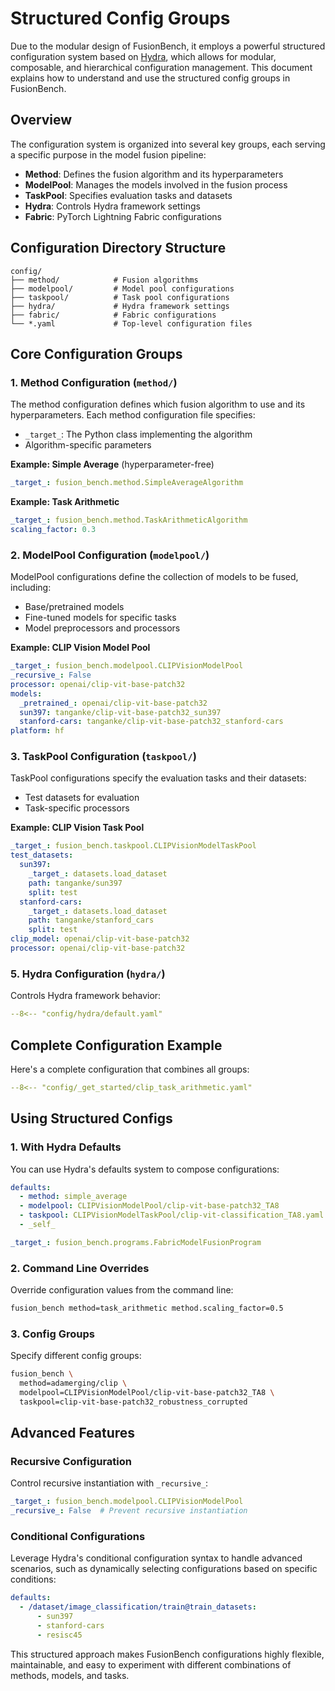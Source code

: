 # Structured Config Groups

Due to the modular design of FusionBench, it employs a powerful structured configuration system based on [Hydra](https://hydra.cc/), which allows for modular, composable, and hierarchical configuration management. This document explains how to understand and use the structured config groups in FusionBench.

## Overview

The configuration system is organized into several key groups, each serving a specific purpose in the model fusion pipeline:

- **Method**: Defines the fusion algorithm and its hyperparameters
- **ModelPool**: Manages the models involved in the fusion process
- **TaskPool**: Specifies evaluation tasks and datasets
- **Hydra**: Controls Hydra framework settings
- **Fabric**: PyTorch Lightning Fabric configurations

## Configuration Directory Structure

```
config/
├── method/            # Fusion algorithms
├── modelpool/         # Model pool configurations
├── taskpool/          # Task pool configurations
├── hydra/             # Hydra framework settings
├── fabric/            # Fabric configurations
└── *.yaml             # Top-level configuration files
```

## Core Configuration Groups

### 1. Method Configuration (`method/`)

The method configuration defines which fusion algorithm to use and its hyperparameters. Each method configuration file specifies:

- `_target_`: The Python class implementing the algorithm
- Algorithm-specific parameters

**Example: Simple Average** (hyperparameter-free)
```yaml
_target_: fusion_bench.method.SimpleAverageAlgorithm
```

**Example: Task Arithmetic**
```yaml
_target_: fusion_bench.method.TaskArithmeticAlgorithm
scaling_factor: 0.3
```

### 2. ModelPool Configuration (`modelpool/`)

ModelPool configurations define the collection of models to be fused, including:

- Base/pretrained models
- Fine-tuned models for specific tasks
- Model preprocessors and processors

**Example: CLIP Vision Model Pool**
```yaml
_target_: fusion_bench.modelpool.CLIPVisionModelPool
_recursive_: False
processor: openai/clip-vit-base-patch32
models:
  _pretrained_: openai/clip-vit-base-patch32
  sun397: tanganke/clip-vit-base-patch32_sun397
  stanford-cars: tanganke/clip-vit-base-patch32_stanford-cars
platform: hf
```

### 3. TaskPool Configuration (`taskpool/`)

TaskPool configurations specify the evaluation tasks and their datasets:

- Test datasets for evaluation
- Task-specific processors

**Example: CLIP Vision Task Pool**
```yaml
_target_: fusion_bench.taskpool.CLIPVisionModelTaskPool
test_datasets:
  sun397:
    _target_: datasets.load_dataset
    path: tanganke/sun397
    split: test
  stanford-cars:
    _target_: datasets.load_dataset
    path: tanganke/stanford_cars
    split: test
clip_model: openai/clip-vit-base-patch32
processor: openai/clip-vit-base-patch32
```

### 5. Hydra Configuration (`hydra/`)

Controls Hydra framework behavior:

```yaml title="config/hydra/default.yaml"
--8<-- "config/hydra/default.yaml"
```

## Complete Configuration Example

Here's a complete configuration that combines all groups:

```yaml title="config/_get_started/clip_task_arithmetic.yaml" linenums="1" hl_lines="5"
--8<-- "config/_get_started/clip_task_arithmetic.yaml"
```

## Using Structured Configs

### 1. With Hydra Defaults

You can use Hydra's defaults system to compose configurations:

```yaml
defaults:
  - method: simple_average
  - modelpool: CLIPVisionModelPool/clip-vit-base-patch32_TA8
  - taskpool: CLIPVisionModelTaskPool/clip-vit-classification_TA8.yaml
  - _self_

_target_: fusion_bench.programs.FabricModelFusionProgram
```

### 2. Command Line Overrides

Override configuration values from the command line:

```bash
fusion_bench method=task_arithmetic method.scaling_factor=0.5
```

### 3. Config Groups

Specify different config groups:

```bash
fusion_bench \
  method=adamerging/clip \
  modelpool=CLIPVisionModelPool/clip-vit-base-patch32_TA8 \
  taskpool=clip-vit-base-patch32_robustness_corrupted
```

## Advanced Features

### Recursive Configuration

Control recursive instantiation with `_recursive_`:

```yaml
_target_: fusion_bench.modelpool.CLIPVisionModelPool
_recursive_: False  # Prevent recursive instantiation
```

### Conditional Configurations

Leverage Hydra's conditional configuration syntax to handle advanced scenarios, such as dynamically selecting configurations based on specific conditions:

```yaml
defaults:
  - /dataset/image_classification/train@train_datasets:
      - sun397
      - stanford-cars
      - resisc45
```

This structured approach makes FusionBench configurations highly flexible, maintainable, and easy to experiment with different combinations of methods, models, and tasks.
